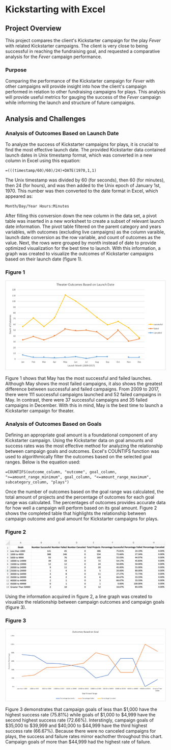 # Kickstarting with Excel

## Project Overview
This project compares the client's Kickstarter campaign for the play *Fever* with related Kickstarter campaigns. The client is very close to being successful in reaching the fundraising goal, and requested a comparative analysis for the *Fever* campaign performance.

### Purpose
Comparing the performance of the Kickstarter campaign for *Fever* with other campaigns will provide insight into how the client's campaign performed in relation to other fundraising campaigns for plays. This analysis will provide useful metrics for gauging the success of the *Fever* campaign while informing the launch and structure of future campaigns. 

## Analysis and Challenges

### Analysis of Outcomes Based on Launch Date
To analyze the success of Kickstarter campaigns for plays, it is crucial to find the most effective launch date. The provided Kickstarter data contained launch dates in Unix timestamp format, which was converted in a new column in Excel using this equation:
```
=(((timestamp/60)/60)/24)+DATE(1970,1,1)
```
The Unix timestamp was divided by 60 (for seconds), then 60 (for minutes), then 24 (for hours), and was then added to the Unix epoch of January 1st, 1970. This number was then converted to the date format in Excel, which appeared as:
```
Month/Day/Year Hours:Minutes
```
After filling this conversion down the new column in the data set, a pivot table was inserted in a new worksheet to create a subset of relevant launch date information. The pivot table filtered on the parent category and years variables, with outcomes (excluding live campaigns) as the column varaible, launch date conversion as the row variable, and count of outcomes as the value. Next, the rows were grouped by month instead of date to provide optimized visualization for the best time to launch. With this information, a graph was created to visualize the outcomes of Kickstarter campaigns based on their launch date (figure 1).

### Figure 1
![](Resources/Theater_Outcomes_vs_Launch.png)

Figure 1 shows that May has the most successful and failed launches. Although May shows the most failed campaigns, it also shows the greatest difference between successful and failed campaigns. From 2009 to 2017, there were 111 successful campaigns launched and 52 failed campaigns in May. In contrast, there were 37 successful campaigns and 35 failed campaigns in December. With this in mind, May is the best time to launch a Kickstarter campaign for theater. 

### Analysis of Outcomes Based on Goals
Defining an appropriate goal amount is a foundational component of any Kickstarter campaign. Using the Kickstarter data on goal amounts and success rates was the most effective method for analyzing the relationship between campaign goals and outcomes. Excel's COUNTIFS function was used to algorithmically filter the outcomes based on the selected goal ranges. Below is the equation used:
```
=COUNTIFS(outcome_column, "outcome", goal_column, ">=amount_range_minimum", goal_column, "<=amount_range_maximum", subcategory_column, "plays")
```
Once the number of outcomes based on the goal range was calculated, the total amount of projects and the percentage of outcomes for each goal range was calculated. The percentages of outcomes provides accurate data for how well a campaign will perform based on its goal amount. Figure 2 shows the completed table that highlights the relationship between campaign outcome and goal amount for Kickstarter campaigns for plays. 

### Figure 2
![](Resources/Descriptive_Goal_Statistics.png)

Using the information acquired in figure 2, a line graph was created to visualize the relationship between campaign outcomes and campaign goals (figure 3).

### Figure 3
![](Resources/Outcomes_vs_Goals.png)

Figure 3 demonstrates that campaign goals of less than $1,000 have the highest success rate (75.81%) while goals of $1,000 to $4,999 have the second highest success rate (72.66%). Interstingly, campaign goals of $35,000 to $39,999 and $40,000 to $44,999 have the third highest success rate (66.67%). Because there were no canceled campaigns for plays, the success and failure rates mirror eachother throughout this chart. Campaign goals of more than $44,999 had the highest rate of failure.
